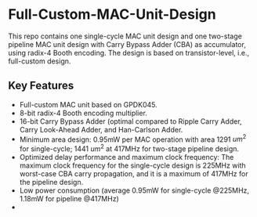 # Full-Custom-MAC-Unit-Design
This repo contains one single-cycle MAC unit design and one two-stage pipeline MAC unit design with Carry Bypass Adder (CBA) as accumulator, using radix-4 Booth encoding. The design is based on transistor-level, i.e., full-custom design.

## Key Features
- Full-custom MAC unit based on GPDK045.
- 8-bit radix-4 Booth encoding multiplier.
- 16-bit Carry Bypass Adder (optimal compared to Ripple Carry Adder, Carry Look-Ahead Adder, and Han-Carlson Adder.
- Minimum area design: 0.95mW per MAC operation with area 1291 $um^2$ for single-cycle; 1441 $um^2$ at 417MHz for two-stage pipeline design. 
- Optimized delay performance and maximum clock frequency: The maximum clock frequency for the single-cycle design is 225MHz with worst-case CBA carry propagation, and it is a maximum of 417MHz for the pipeline design.
- Low power consumption (average 0.95mW for single-cycle @225MHz, 1.18mW for pipeline @417MHz)
- 
